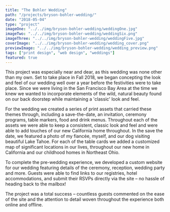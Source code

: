 ```yaml
---
title: "The Bohler Wedding"
path: "/projects/bryson-bohler-wedding/"
date: "2018-05-04"
type: "project"
imageOne: "../../img/bryson-bohler-wedding/weddingOne.jpg"
imageTwo: "../../img/bryson-bohler-wedding/weddingSix.png"
imageThree: "../../img/bryson-bohler-wedding/weddingFive.jpg"
coverImage: "../../img/bryson-bohler-wedding/wedding_cover.png"
previewImage: "../../img/bryson-bohler-wedding/wedding_preview.png"
tags: ["print design", "web design", "weddings"]
featured: true
---
```

This project was especially near and dear, as this wedding was none other than my own. Set to take place in Fall 2018, we began concepting the look and feel of our wedding well over a year before the festivities were to take place. Since we were living in the San Francisco Bay Area at the time we knew we wanted to incorporate elements of the wild, natural beauty found on our back doorstep while maintaining a 'classic' look and feel.

For the wedding we created a series of print assets that carried these themes through, including a save-the-date, an invitation, ceremony programs, table markers, food and drink menus. Throughout each of the assets we were able to keep a consistent, classic look and feel and were able to add touches of our new California home throughout. In the save the date, we featured a photo of my fiancée, myself, and our dog visiting beautiful Lake Tahoe. For each of the table cards we added a customized map of significant locations in our lives, throughout our new home in California and our childhood homes in Northeast Ohio.

To complete the pre-wedding experience, we developed a custom website for our wedding featuring details of the ceremony, reception, wedding party and more. Guests were able to find links to our registries, hotel accommodations, and submit their RSVPs directly via the site – no hassle of heading back to the mailbox!

The project was a total success – countless guests commented on the ease of the site and the attention to detail woven throughout the experience both online and offline.
